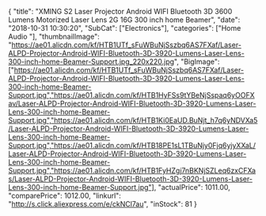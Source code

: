 {
	"title": "XMING S2 Laser Projector Android WIFI Bluetooth 3D 3600 Lumens Motorized Laser Lens 2G 16G 300 inch home Beamer",
	"date": "2018-10-31 10:30:20",
	"SubCat": ["Electronics"],
	"categories": ["Home Audio "],
	"thumbnailImage": "https://ae01.alicdn.com/kf/HTB1UTf_sFuWBuNjSszbq6AS7FXaf/Laser-ALPD-Projector-Android-WIFI-Bluetooth-3D-3920-Lumens-Laser-Lens-300-inch-home-Beamer-Support.jpg_220x220.jpg",
	"BigImage": ["https://ae01.alicdn.com/kf/HTB1UTf_sFuWBuNjSszbq6AS7FXaf/Laser-ALPD-Projector-Android-WIFI-Bluetooth-3D-3920-Lumens-Laser-Lens-300-inch-home-Beamer-Support.jpg","https://ae01.alicdn.com/kf/HTB1HyFSs9tYBeNjSspaq6yOOFXav/Laser-ALPD-Projector-Android-WIFI-Bluetooth-3D-3920-Lumens-Laser-Lens-300-inch-home-Beamer-Support.jpg","https://ae01.alicdn.com/kf/HTB1Ki0EaUD.BuNjt_h7q6yNDVXa5/Laser-ALPD-Projector-Android-WIFI-Bluetooth-3D-3920-Lumens-Laser-Lens-300-inch-home-Beamer-Support.jpg","https://ae01.alicdn.com/kf/HTB18PE1sL1TBuNjy0Fjq6yjyXXaL/Laser-ALPD-Projector-Android-WIFI-Bluetooth-3D-3920-Lumens-Laser-Lens-300-inch-home-Beamer-Support.jpg","https://ae01.alicdn.com/kf/HTB1FyHZgj7nBKNjSZLeq6zxCFXas/Laser-ALPD-Projector-Android-WIFI-Bluetooth-3D-3920-Lumens-Laser-Lens-300-inch-home-Beamer-Support.jpg"],
	"actualPrice": 1011.00,
	"comparePrice": 1012.00,
	"linkurl": "http://s.click.aliexpress.com/e/ckNCl7au",
	"inStock": 81
}
